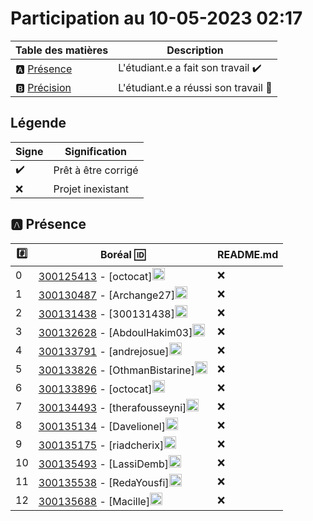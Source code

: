 # Participation au 10-05-2023 02:17

| Table des matières            | Description                                             |
|-------------------------------|---------------------------------------------------------|
| :a: [Présence](#a-présence)   | L'étudiant.e a fait son travail    :heavy_check_mark:   |
| :b: [Précision](#b-précision) | L'étudiant.e a réussi son travail  :tada:               |

## Légende

| Signe              | Signification                 |
|--------------------|-------------------------------|
| :heavy_check_mark: | Prêt à être corrigé           |
| :x:                | Projet inexistant             |

## :a: Présence

|:hash:| Boréal :id:                | README.md    |
|------|----------------------------|--------------|
| 0 | [300125413](../300125413/README.md) - [octocat]<image src='https://avatars0.githubusercontent.com/u/583231?s=460&v=4' width=20 height=20></image> | :x: |
| 1 | [300130487](../300130487/README.md) - [Archange27]<image src='https://avatars0.githubusercontent.com/u/133054165?s=460&v=4' width=20 height=20></image> | :x: |
| 2 | [300131438](../300131438/README.md) - [300131438]<image src='https://avatars0.githubusercontent.com/u/133056510?s=460&v=4' width=20 height=20></image> | :x: |
| 3 | [300132628](../300132628/README.md) - [AbdoulHakim03]<image src='https://avatars0.githubusercontent.com/u/133056557?s=460&v=4' width=20 height=20></image> | :x: |
| 4 | [300133791](../300133791/README.md) - [andrejosue]<image src='https://avatars0.githubusercontent.com/u/133054512?s=460&v=4' width=20 height=20></image> | :x: |
| 5 | [300133826](../300133826/README.md) - [OthmanBistarine]<image src='https://avatars0.githubusercontent.com/u/133056364?s=460&v=4' width=20 height=20></image> | :x: |
| 6 | [300133896](../300133896/README.md) - [octocat]<image src='https://avatars0.githubusercontent.com/u/583231?s=460&v=4' width=20 height=20></image> | :x: |
| 7 | [300134493](../300134493/README.md) - [therafousseyni]<image src='https://avatars0.githubusercontent.com/u/133056541?s=460&v=4' width=20 height=20></image> | :x: |
| 8 | [300135134](../300135134/README.md) - [Davelionel]<image src='https://avatars0.githubusercontent.com/u/133054332?s=460&v=4' width=20 height=20></image> | :x: |
| 9 | [300135175](../300135175/README.md) - [riadcherix]<image src='https://avatars0.githubusercontent.com/u/133053723?s=460&v=4' width=20 height=20></image> | :x: |
| 10 | [300135493](../300135493/README.md) - [LassiDemb]<image src='https://avatars0.githubusercontent.com/u/131210227?s=460&v=4' width=20 height=20></image> | :x: |
| 11 | [300135538](../300135538/README.md) - [RedaYousfi]<image src='https://avatars0.githubusercontent.com/u/133056385?s=460&v=4' width=20 height=20></image> | :x: |
| 12 | [300135688](../300135688/README.md) - [Macille]<image src='https://avatars0.githubusercontent.com/u/133053743?s=460&v=4' width=20 height=20></image> | :x: |
